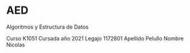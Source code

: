 # AED
Algoritmos y Estructura de Datos

Curso K1051
Cursada año 2021
Legajo 1172801
Apellido Pelullo
Nombre Nicolas 
